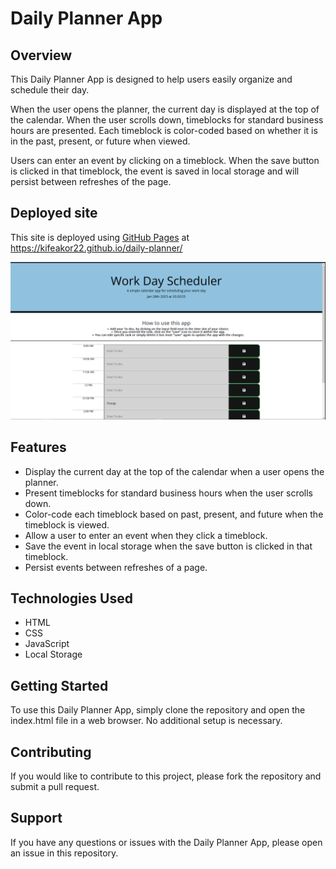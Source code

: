 # Daily Planner App

## Overview

This Daily Planner App is designed to help users easily organize and schedule their day. 

When the user opens the planner, the current day is displayed at the top of the calendar. When the user scrolls down, timeblocks for standard business hours are presented. Each timeblock is color-coded based on whether it is in the past, present, or future when viewed.

Users can enter an event by clicking on a timeblock. When the save button is clicked in that timeblock, the event is saved in local storage and will persist between refreshes of the page.

## Deployed site

This site is deployed using [GitHub Pages](https://pages.github.com/)
at https://kifeakor22.github.io/daily-planner/

![site](./assets/images/project.PNG)


## Features
- Display the current day at the top of the calendar when a user opens the planner.
- Present timeblocks for standard business hours when the user scrolls down.
- Color-code each timeblock based on past, present, and future when the timeblock is viewed.
- Allow a user to enter an event when they click a timeblock.
- Save the event in local storage when the save button is clicked in that timeblock.
- Persist events between refreshes of a page.

## Technologies Used
- HTML
- CSS
- JavaScript
- Local Storage

## Getting Started

To use this Daily Planner App, simply clone the repository and open the index.html file in a web browser. No additional setup is necessary.

## Contributing

If you would like to contribute to this project, please fork the repository and submit a pull request.

## Support

If you have any questions or issues with the Daily Planner App, please open an issue in this repository.
